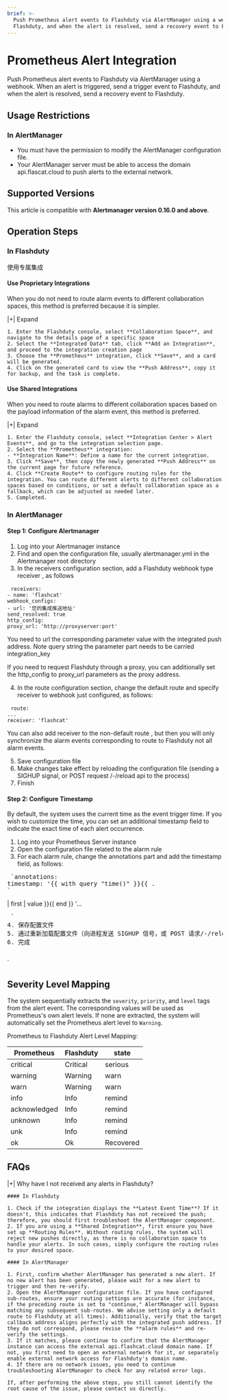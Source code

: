 ```yaml
---
brief: >-
  Push Prometheus alert events to Flashduty via AlertManager using a webhook. When an alert is triggered, send a trigger event to
  Flashduty, and when the alert is resolved, send a recovery event to Flashduty.
---
```


# Prometheus Alert Integration

Push Prometheus alert events to Flashduty via AlertManager using a webhook. When an alert is triggered, send a trigger event to Flashduty, and when the alert is resolved, send a recovery event to Flashduty.

## Usage Restrictions

### In AlertManager

- You must have the permission to modify the AlertManager configuration file.
- Your AlertManager server must be able to access the domain api.flascat.cloud to push alerts to the external network.

## Supported Versions

This article is compatible with **Alertmanager version 0.16.0 and above**.

## Operation Steps

### In Flashduty

使用专属集成

#### Use Proprietary Integrations

When you do not need to route alarm events to different collaboration spaces, this method is preferred because it is simpler.

|+| Expand

    1. Enter the Flashduty console, select **Collaboration Space**, and navigate to the details page of a specific space
    2. Select the **Integrated Data** tab, click **Add an Integration**, and proceed to the integration creation page
    3. Choose the **Prometheus** integration, click **Save**, and a card will be generated.
    4. Click on the generated card to view the **Push Address**, copy it for backup, and the task is complete.

#### Use Shared Integrations

When you need to route alarms to different collaboration spaces based on the payload information of the alarm event, this method is preferred.

|+| Expand

    1. Enter the Flashduty console, select **Integration Center > Alert Events**, and go to the integration selection page.
    2. Select the **Prometheus** integration:
    - **Integration Name**: Define a name for the current integration.
    3. Click **Save**, then copy the newly generated **Push Address** on the current page for future reference.
    4. Click **Create Route** to configure routing rules for the integration. You can route different alerts to different collaboration spaces based on conditions, or set a default collaboration space as a fallback, which can be adjusted as needed later.
    5. Completed.

### In AlertManager

#### Step 1: Configure Alertmanager

<div id="!"><ol><li>Log into your Alertmanager instance</li><li> Find and open the configuration file, usually alertmanager.yml in the Alertmanager root directory</li><li> In the receivers configuration section, add a Flashduty  webhook type receiver , as follows</li></ol><pre> <code class="language-receiver">receivers:
- name: 'flashcat'
webhook_configs:
- url: '您的集成推送地址'
send_resolved: true
http_config:
proxy_url: 'http://proxyserver:port'
</code></pre><p> You need to url the corresponding parameter value with the integrated push address. Note query string the parameter part needs to be carried integration_key</p><p> If you need to request Flashduty through a proxy, you can additionally set the http_config to proxy_url parameters as the proxy address.</p><ol start="4"><li> In the route configuration section, change the default route and specify receiver to webhook just configured, as follows:</li></ol><pre> <code class="language-route">route:
...
receiver: 'flashcat'
</code></pre><p> You can also add receiver to the non-default route , but then you will only synchronize the alarm events corresponding to route to Flashduty not all alarm events.</p><ol start="5"><li> Save configuration file</li><li> Make changes take effect by reloading the configuration file (sending a SIGHUP signal, or POST request /-/reload api to the process)</li><li> Finish</li></ol></div>

#### Step 2: Configure Timestamp

By default, the system uses the current time as the event trigger time. If you wish to customize the time, you can set an additional timestamp field to indicate the exact time of each alert occurrence.

<div id="!"><ol><li>Log into your Prometheus Server instance</li><li> Open the configuration file related to the alarm rule</li><li> For each alarm rule, change the annotations part and add the timestamp field, as follows:</li></ol><pre> `annotations:
timestamp: '{{ with query "time()" }}{{ .
`</pre> | first | value }}{{ end }} '...</p><pre> `
4. 保存配置文件
5. 通过重新加载配置文件（向进程发送 SIGHUP 信号，或 POST 请求/-/reload api），使更改生效
6. 完成

</div>
`

## Severity Level Mapping

The system sequentially extracts the `severity`, `priority`, and `level` tags from the alert event. The corresponding values will be used as Prometheus's own alert levels. If none are extracted, the system will automatically set the Prometheus alert level to `Warning`.

Prometheus to Flashduty Alert Level Mapping:

| Prometheus   |  Flashduty  | state |
| ------------ | -------- | ---- |
| critical     | Critical | serious |
| warning      | Warning  | warn |
| warn         | Warning  | warn |
| info         | Info     | remind |
| acknowledged | Info     | remind |
| unknown      | Info     | remind |
| unk          | Info     | remind |
| ok           | Ok       | Recovered |

## FAQs

|+| Why have I not received any alerts in Flashduty?

    #### In Flashduty

    1. Check if the integration displays the **Latest Event Time**? If it doesn't, this indicates that Flashduty has not received the push; therefore, you should first troubleshoot the AlertManager component.
    2. If you are using a **Shared Integration**, first ensure you have set up **Routing Rules**. Without routing rules, the system will reject new pushes directly, as there is no collaboration space to handle your alerts. In such cases, simply configure the routing rules to your desired space.

    #### In AlertManager

    1. First, confirm whether AlertManager has generated a new alert. If no new alert has been generated, please wait for a new alert to trigger and then re-verify.
    2. Open the AlertManager configuration file. If you have configured sub-routes, ensure your routing settings are accurate (for instance, if the preceding route is set to "continue," AlertManager will bypass matching any subsequent sub-routes. We advise setting only a default route to Flashduty at all times). Additionally, verify that the target callback address aligns perfectly with the integrated push address. If they do not correspond, please revise the **alarm rules** and re-verify the settings.
    3. If it matches, please continue to confirm that the AlertManager instance can access the external api.flashcat.cloud domain name. If not, you first need to open an external network for it, or separately enable external network access for Flashduty's domain name.
    4. If there are no network issues, you need to continue troubleshooting AlertManager to check for any related error logs.

    If, after performing the above steps, you still cannot identify the root cause of the issue, please contact us directly.
